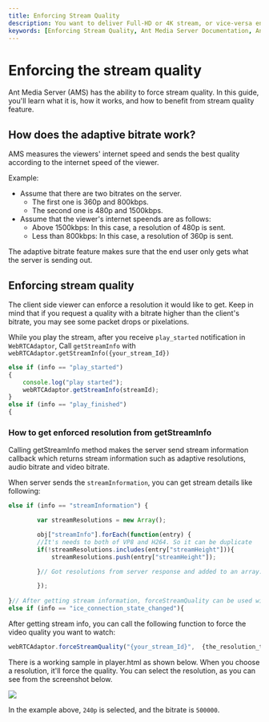 ```yaml
---
title: Enforcing Stream Quality
description: You want to deliver Full-HD or 4K stream, or vice-versa enforce yours users to consume content at enforced stream quality like 480p or 360p. You may simply achieve it with Ant Media Server.
keywords: [Enforcing Stream Quality, Ant Media Server Documentation, Ant Media Server Tutorials]
---
```

# Enforcing the stream quality

Ant Media Server (AMS) has the ability to force stream quality. In this guide, you'll learn what it is, how it works, and how to benefit from stream quality feature.

## How does the adaptive bitrate work?

AMS measures the viewers' internet speed and sends the best quality according to the internet speed of the viewer.

Example:

*   Assume that there are two bitrates on the server.
    *   The first one is 360p and 800kbps.
    *   The second one is 480p and 1500kbps.
*   Assume that the viewer's internet speends are as follows:
    *   Above 1500kbps: In this case, a resolution of 480p is sent.
    *   Less than 800kbps: In this case, a resolution of 360p is sent.

The adaptive bitrate feature makes sure that the end user only gets what the server is sending out.

## Enforcing stream quality

The client side viewer can enforce a resolution it would like to get. Keep in mind that if you request a quality with a bitrate higher than the client's bitrate, you may see some packet drops or pixelations.

While you play the stream, after you receive ```play_started``` notification in ```WebRTCAdaptor```, Call ```getStreamInfo``` with ```webRTCAdaptor.getStreamInfo({your_stream_Id})```

```js
else if (info == "play_started") 
{
    console.log("play started");
    webRTCAdaptor.getStreamInfo(streamId);
} 
else if (info == "play_finished") 
{
```

### How to get enforced resolution from getStreamInfo

Calling getStreamInfo method makes the server send stream information callback which returns stream information such as adaptive resolutions, audio bitrate and video bitrate.

When server sends the ```streamInformation```, you can get stream details like following:

```js
else if (info == "streamInformation") {

        var streamResolutions = new Array();

        obj["streamInfo"].forEach(function(entry) {
        //It's needs to both of VP8 and H264. So it can be duplicate
        if(!streamResolutions.includes(entry["streamHeight"])){
            streamResolutions.push(entry["streamHeight"]);	

        }// Got resolutions from server response and added to an array.

        });
        
}// After getting stream information, forceStreamQuality can be used with the information we got.
else if (info == "ice_connection_state_changed"){
```

After getting stream info, you can call the following function to force the video quality you want to watch:

```js
webRTCAdaptor.forceStreamQuality("{your_stream_Id}",  {the_resolution_to_be_forced});
```

There is a working sample in player.html as shown below. When you choose a resolution, it'll force the quality. You can select the resolution, as you can see from the screenshot below.

![](@site/static/img/adaptive-streaming/stream-quality.webp)

In the example above, ```240p``` is selected, and the bitrate is ```500000```.

